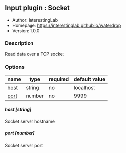 ## Input plugin : Socket

* Author: InterestingLab
* Homepage: https://interestinglab.github.io/waterdrop
* Version: 1.0.0

### Description

Read data over a TCP socket

### Options

| name | type | required | default value |
| --- | --- | --- | --- |
| [host](#host-string) | string | no | localhost |
| [port](#port-number) | number | no | 9999 |

##### host [string]

Socket server hostname

##### port [number]

Socket server port
